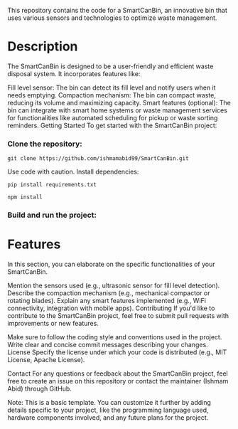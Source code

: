 This repository contains the code for a SmartCanBin, an innovative bin that uses various sensors and technologies to optimize waste management.

# Description
The SmartCanBin is designed to be a user-friendly and efficient waste disposal system. It incorporates features like:

Fill level sensor: The bin can detect its fill level and notify users when it needs emptying.
Compaction mechanism: The bin can compact waste, reducing its volume and maximizing capacity.
Smart features (optional): The bin can integrate with smart home systems or waste management services for functionalities like automated scheduling for pickup or waste sorting reminders.
Getting Started
To get started with the SmartCanBin project:

### Clone the repository:


`git clone https://github.com/ishmamabid99/SmartCanBin.git`

Use code with caution.
Install dependencies:

`pip install requirements.txt`

`npm install`

### Build and run the project:



# Features 
In this section, you can elaborate on the specific functionalities of your SmartCanBin.

Mention the sensors used (e.g., ultrasonic sensor for fill level detection).
Describe the compaction mechanism (e.g., mechanical compactor or rotating blades).
Explain any smart features implemented (e.g., WiFi connectivity, integration with mobile apps).
Contributing
If you'd like to contribute to the SmartCanBin project, feel free to submit pull requests with improvements or new features.

Make sure to follow the coding style and conventions used in the project.
Write clear and concise commit messages describing your changes.
License
Specify the license under which your code is distributed (e.g., MIT License, Apache License).

Contact
For any questions or feedback about the SmartCanBin project, feel free to create an issue on this repository or contact the maintainer (Ishmam Abid) through GitHub.

Note: This is a basic template. You can customize it further by adding details specific to your project, like the programming language used, hardware components involved, and any future plans for the project.
